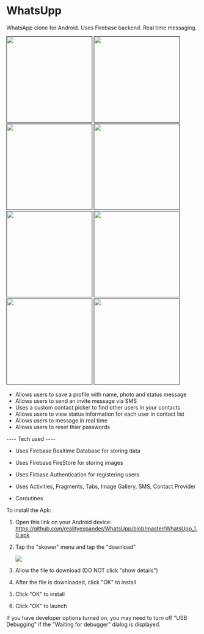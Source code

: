 # WhatsUpp
WhatsApp clone for Android. Uses Firebase backend. Real time messaging.

[<img src="https://user-images.githubusercontent.com/5157474/147528692-8f68af08-50db-49df-97e3-1074877ab207.png" width="225"/>]()
[<img src="https://user-images.githubusercontent.com/5157474/147529708-d7246117-e21e-4d63-bfb8-d24d0f9973ce.png" width="225"/>]()
[<img src="https://user-images.githubusercontent.com/5157474/147529411-1e5aa543-291b-4d1c-bf3c-b726a45b19c6.png" width="225"/>]()
[<img src="https://user-images.githubusercontent.com/5157474/147530108-e822d980-26f9-4e73-9442-ca99a1783124.png" width="225"/>]()
[<img src="https://user-images.githubusercontent.com/5157474/147529057-61334c68-6833-4234-a93f-608bec851424.png" width="225"/>]()
[<img src="https://user-images.githubusercontent.com/5157474/147529070-12d23805-fd79-4d5c-a133-e978f5b2f0fd.png" width="225"/>]()
[<img src="https://user-images.githubusercontent.com/5157474/147529077-2ced0764-708d-412e-8ca3-260a0a0fd600.png" width="225"/>]()
[<img src="https://user-images.githubusercontent.com/5157474/147529406-73e3e940-3a20-4a3e-9e76-0cddde87f22e.png" width="225"/>]()




- Allows users to save a profile with name, photo and status message
- Allows users to send an invite message via SMS
- Uses a custom contact picker to find other users in your contacts
- Allows users to view status information for each user in contact list
- Allows users to message in real time
- Allows users to reset thier passwords

---- Tech used ----
- Uses Firebase Realtime Database for storing data
- Uses Firebase FireStore for storing images
- Uses Firbase Authentication for registering users

- Uses Activities, Fragments, Tabs, Image Gallery, SMS, Contact Provider
- Coroutines

To install the Apk:

1. Open this link on your Android device:
   https://github.com/realityexpander/WhatsUpp/blob/master/WhatsUpp_1.0.apk
2. Tap the "skewer" menu and tap the "download"

   [![](https://user-images.githubusercontent.com/5157474/147434050-57102a30-af32-46ed-a90b-d94e0c4a4f35.jpg)]()
3. Allow the file to download (DO NOT click "show details")
4. After the file is downloaded, click "OK" to install
5. Click "OK" to install
6. Click "OK" to launch

If you have developer options turned on, you may need to turn off "USB Debugging" if the "Waiting for debugger" dialog is displayed.
